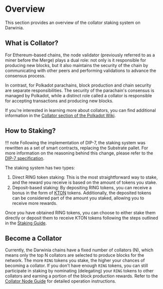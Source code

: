 # Overview

This section provides an overview of the collator staking system on Darwinia.

## What is Collator?

For Ethereum-based chains, the node validator (previously referred to as a miner before the Merge) plays a dual role: not only is it responsible for producing new blocks, but it also maintains the security of the chain by communicating with other peers and performing validations to advance the consensus process. 

In contrast, for Polkadot parachains, block production and chain security are separate responsibilities. The security of the parachain's consensus is managed by Polkadot, while a distinct role called a collator is responsible for accepting transactions and producing new blocks.

If you're interested in learning more about collators, you can find additional information in the [Collator section of the Polkadot Wiki](https://wiki.polkadot.network/docs/learn-collator).

## How to Staking?

!!! note
    Following the implementation of DIP-7, the staking system was rewritten as a set of smart contracts, replacing the Substrate pallet. For more information on the reasoning behind this change, please refer to the [DIP-7 specification](https://dips.darwinia.network/DIPs/dip-7.html).

The staking system has two types:

1. Direct RING token staking: This is the most straightforward way to stake, and the reward you receive is based on the amount of tokens you stake.
2. Deposit-based staking: By depositing RING tokens, you can receive a bonus in the form of [KTON](../community/orgs/ktondao.md) tokens. Additionally, the deposited tokens can be considered part of the amount you staked, allowing you to receive more rewards.

Once you have obtained RING tokens, you can choose to either stake them directly or deposit them to receive KTON tokens following the steps outlined in the [Staking Guide](https://ringdao.notion.site/How-to-stake-and-earn-staking-rewards-fffaad1d671e81409a42c8244bf671bd).

## Become a Collator

Currently, the Darwinia chains have a fixed number of collators (N), which means only the top N collators are selected to produce blocks for the network. The more `RING` tokens you stake, the higher your chances of becoming a collator. If you don't have enough `RING` tokens, you can still participate in staking by nominating (delegating) your `RING` tokens to other collators and earning a portion of the block production rewards. Refer to the [Collator Node Guide](../node-operators/run-collator-node.md) for detailed operation instructions.